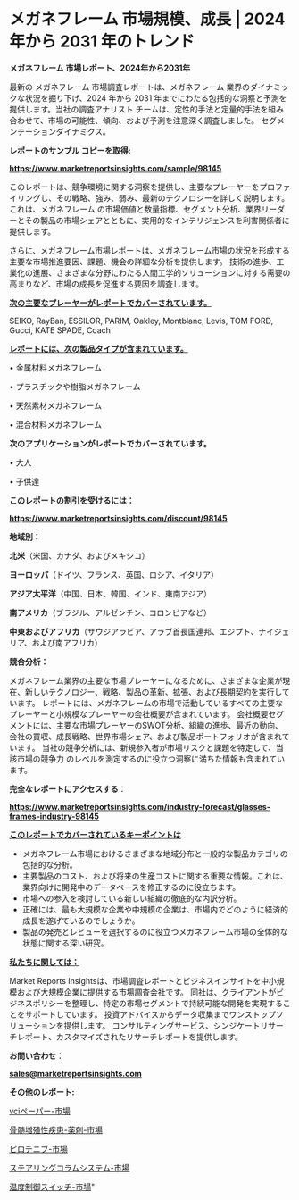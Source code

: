 # メガネフレーム 市場規模、成長 | 2024 年から 2031 年のトレンド

<strong>メガネフレーム 市場レポート、2024年から2031年</strong>

最新の メガネフレーム 市場調査レポートは、メガネフレーム 業界のダイナミックな状況を掘り下げ、2024 年から 2031 年までにわたる包括的な洞察と予測を提供します。当社の調査アナリスト チームは、定性的手法と定量的手法を組み合わせて、市場の可能性、傾向、および予測を注意深く調査しました。 セグメンテーションダイナミクス。



<strong>レポートのサンプル コピーを取得:</strong> <a href=https://www.marketreportsinsights.com/sample/98145>

<strong><u>https://www.marketreportsinsights.com/sample/98145</u></strong></a>

このレポートは、競争環境に関する洞察を提供し、主要なプレーヤーをプロファイリングし、その戦略、強み、弱み、最新のテクノロジーを詳しく説明します。 これは、メガネフレーム の市場価値と数量指標、セグメント分析、業界リーダーとその製品の市場シェアとともに、実用的なインテリジェンスを利害関係者に提供します。

さらに、メガネフレーム市場レポートは、メガネフレーム市場の状況を形成する主要な市場推進要因、課題、機会の詳細な分析を提供します。 技術の進歩、工業化の進展、さまざまな分野にわたる人間工学的ソリューションに対する需要の高まりなど、市場の成長を促進する要因を調査します。



<strong><u>次の主要なプレーヤーがレポートでカバーされています。</u></strong>

SEIKO, RayBan, ESSILOR, PARIM, Oakley, Montblanc, Levis, TOM FORD, Gucci, KATE SPADE, Coach



<strong><u><b>レポートには、次の製品タイプが含まれています。</b></u></strong>

• 金属材料メガネフレーム

• プラスチックや樹脂メガネフレーム

• 天然素材メガネフレーム

• 混合材料メガネフレーム



<strong><b>次のアプリケーションがレポートでカバーされています。</b></strong>

• 大人

• 子供達



<strong><b>このレポートの割引を受けるには：</b></strong><a href=https://www.marketreportsinsights.com/discount/98145>

<strong><u>https://www.marketreportsinsights.com/discount/98145</u></strong></a>



<strong>地域別：</strong>



<strong>北米</strong>（米国、カナダ、およびメキシコ）



<strong>ヨーロッパ</strong>（ドイツ、フランス、英国、ロシア、イタリア）



<strong>アジア太平洋</strong>（中国、日本、韓国、インド、東南アジア）



<strong>南アメリカ</strong>（ブラジル、アルゼンチン、コロンビアなど）



<strong>中東およびアフリカ</strong>（サウジアラビア、アラブ首長国連邦、エジプト、ナイジェリア、および南アフリカ）



<strong>競合分析：</strong>

メガネフレーム業界の主要な市場プレーヤーになるために、さまざまな企業が現在、新しいテクノロジー、戦略、製品の革新、拡張、および長期契約を実行しています。 レポートには、メガネフレームの市場で活動しているすべての主要なプレーヤーと小規模なプレーヤーの会社概要が含まれています。 会社概要セグメントには、主要な市場プレーヤーのSWOT分析、組織の進歩、最近の動向、会社の買収、成長戦略、世界市場シェア、および製品ポートフォリオが含まれています。 当社の競争分析には、新規参入者が市場リスクと課題を特定して、当該市場の競争力 のレベルを測定するのに役立つ洞察に満ちた情報も含まれています。



<strong>完全なレポートにアクセスする</strong>：

<a href=https://www.marketreportsinsights.com/industry-forecast/glasses-frames-industry-98145>

<strong><u>https://www.marketreportsinsights.com/industry-forecast/glasses-frames-industry-98145</u></strong></a>



<strong><u><b>このレポートでカバーされているキーポイントは</b></u></strong>
<ul>
  <li>メガネフレーム市場におけるさまざまな地域分布と一般的な製品カテゴリの包括的な分析。</li>
  <li>主要製品のコスト、および将来の生産コストに関する重要な情報。これは、業界向けに開発中のデータベースを修正するのに役立ちます。</li>
  <li>市場への参入を検討している新しい組織の徹底的な内訳分析。</li>
  <li>正確には、最も大規模な企業や中規模の企業は、市場内でどのように経済的成長を遂げているのでしょうか。</li>
  <li>製品の発売とレビューを選択するのに役立つメガネフレーム市場の全体的な状態に関する深い研究。</li>
</ul>


<strong><u><b>私たちに関しては：</b></u></strong>

Market Reports Insightsは、市場調査レポートとビジネスインサイトを中小規模および大規模企業に提供する市場調査会社です。 同社は、クライアントがビジネスポリシーを整理し、特定の市場セグメントで持続可能な開発を実現することをサポートしています。 投資アドバイスからデータ収集までワンストップソリューションを提供します。 コンサルティングサービス、シンジケートリサーチレポート、カスタマイズされたリサーチレポートを提供します。



<strong><b>お問い合わせ</b></strong>：

<a href=mailto:sales@marketreportsinsights.com>

<strong><u>sales@marketreportsinsights.com</u></strong></a>



<strong>その他のレポート:</strong>

<a href=https://www.linkedin.com/pulse/vciペーパー-市場-2023-最新の-cagr-および成長分析-2030-pr-news-hub-cqgmf/>vciペーパー-市場</a>

<a href=https://www.linkedin.com/pulse/骨髄増殖性疾患-薬剤-市場-2023-年のダイナミクスとビジネストレンド-2030-pr-news-hub-bvvkf/>骨髄増殖性疾患-薬剤-市場</a>

<a href=https://www.linkedin.com/pulse/ピロチニブ-市場-2023-最新の-cagr-および成長分析-2030-xdduf/>ピロチニブ-市場</a>

<a href=https://www.linkedin.com/pulse/ステアリングコラムシステム-市場-2023-swot-分析と最新イノベーション-ckkdf/>ステアリングコラムシステム-市場</a>

<a href=https://www.linkedin.com/pulse/温度制御スイッチ-市場-2023-総利益と主要ベンダー-2030-trend-titans-360-analysis-5kkrf/>温度制御スイッチ-市場</a>"
